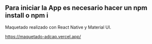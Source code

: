 ## Para iniciar la App es necesario hacer un npm install o npm i

Maquetado realizado con React Native y Material UI.

https://maquetado-adcap.vercel.app/

